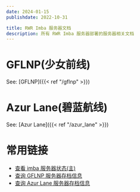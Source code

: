 ```yaml
---
date: 2024-01-15
publishdate: 2022-10-31

title: RWR Imba 服务器文档
description: 所有 RWR Imba 服务器部署的服务器相关文档
---
```


# GFLNP(少女前线)
See: [GFLNP]({{< ref "/gflnp" >}})

# Azur Lane(碧蓝航线)

See: [Azur Lane]({{< ref "/azur_lane" >}})

# 常用链接

- [查看 imba 服务器状态(主)](https://imba-server-stats.kreedzt.com/)
- [查询 GFLNP 服务器存档信息](http://124.223.113.204:9292/)
- [查询 Azur Lane 服务器存档信息](http://124.223.113.204:9292/)